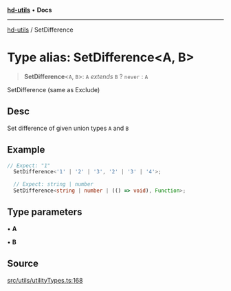 [**hd-utils**](../README.md) • **Docs**

***

[hd-utils](../globals.md) / SetDifference

# Type alias: SetDifference\<A, B\>

> **SetDifference**\<`A`, `B`\>: `A` *extends* `B` ? `never` : `A`

SetDifference (same as Exclude)

## Desc

Set difference of given union types `A` and `B`

## Example

```ts
// Expect: "1"
  SetDifference<'1' | '2' | '3', '2' | '3' | '4'>;

  // Expect: string | number
  SetDifference<string | number | (() => void), Function>;
```

## Type parameters

• **A**

• **B**

## Source

[src/utils/utilityTypes.ts:168](https://github.com/AhmadHddad/h-utils/blob/8e9e542f98b1a43a336ce585dc8666b21b0e894d/src/utils/utilityTypes.ts#L168)
